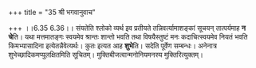 +++
title = "35 श्री भगवानुवाच"

+++
।।6.35 6.36।। संयतेति श्लोको व्यर्थ इव प्रतीयते तन्निवर्त्यामाशङ्कां
सूचयन् तात्पर्यमाह **न चे**ति। यथा मत्तमातङ्गः स्वयमेव श्रान्तः शान्तो
भवति तथा विषयैस्तुष्टं मनः कदाचित्स्वयमेव नियतं भवति किमभ्यासादिना
इत्येतन्नैवेत्यर्थः। कुतः इत्यत आह **शुभे**ति। सदेति पूर्वेण सम्बन्धः।
अनेनात्र शुभेच्छादिकमप्युलक्षितमिति सूचितम्। मुक्तिबीजत्वान्मनोनियमनस्य
मुक्तिरित्युक्तम्।
